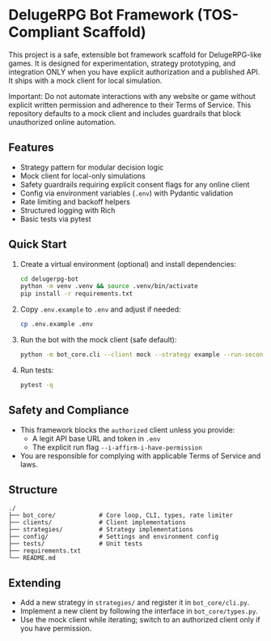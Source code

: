 # DelugeRPG Bot Framework (TOS-Compliant Scaffold)

This project is a safe, extensible bot framework scaffold for DelugeRPG-like games. It is designed for experimentation, strategy prototyping, and integration ONLY when you have explicit authorization and a published API. It ships with a mock client for local simulation.

Important: Do not automate interactions with any website or game without explicit written permission and adherence to their Terms of Service. This repository defaults to a mock client and includes guardrails that block unauthorized online automation.

## Features
- Strategy pattern for modular decision logic
- Mock client for local-only simulations
- Safety guardrails requiring explicit consent flags for any online client
- Config via environment variables (`.env`) with Pydantic validation
- Rate limiting and backoff helpers
- Structured logging with Rich
- Basic tests via pytest

## Quick Start

1. Create a virtual environment (optional) and install dependencies:
   
   ```bash
   cd delugerpg-bot
   python -m venv .venv && source .venv/bin/activate
   pip install -r requirements.txt
   ```

2. Copy `.env.example` to `.env` and adjust if needed:
   
   ```bash
   cp .env.example .env
   ```

3. Run the bot with the mock client (safe default):
   
   ```bash
   python -m bot_core.cli --client mock --strategy example --run-seconds 5
   ```

4. Run tests:
   
   ```bash
   pytest -q
   ```

## Safety and Compliance
- This framework blocks the `authorized` client unless you provide:
  - A legit API base URL and token in `.env`
  - The explicit run flag `--i-affirm-i-have-permission`
- You are responsible for complying with applicable Terms of Service and laws.

## Structure
```
./
├── bot_core/            # Core loop, CLI, types, rate limiter
├── clients/             # Client implementations
├── strategies/          # Strategy implementations
├── config/              # Settings and environment config
├── tests/               # Unit tests
├── requirements.txt
└── README.md
```

## Extending
- Add a new strategy in `strategies/` and register it in `bot_core/cli.py`.
- Implement a new client by following the interface in `bot_core/types.py`.
- Use the mock client while iterating; switch to an authorized client only if you have permission.